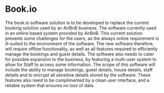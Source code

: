 # Book.io

The book.io software solution is to be developed to replace the current booking solution used by an AirBnB business. The software currently used in an online based system provided by AirBnB. This current solution presents some challenges for the users, as the always online requirement is ill-suited to the environment of the software. The new software therefore, will require offline functionality, as well as all features required to efficiently manage the bookings and guest details. The software also needs to cater for possible expansion to the business, by featuring a multi-user system to allow for Staff to access some information. The scope of this software will include the ability to manage bookings, guest details, house details, staff details and to encrypt all sensitive details stored by the software. These features also need to be complimented by a clean user interface, and a reliable system that ensures no loss of data.
